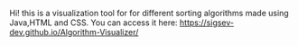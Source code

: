 Hi! this is a visualization tool for for different sorting algorithms made using Java,HTML and CSS.
You can access it here: https://sigsev-dev.github.io/Algorithm-Visualizer/
